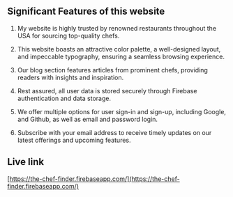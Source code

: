 ## Significant Features of this website

1. My website is highly trusted by renowned restaurants throughout the USA for sourcing top-quality chefs.

2. This website boasts an attractive color palette, a well-designed layout, and impeccable typography, ensuring a seamless browsing experience.

3. Our blog section features articles from prominent chefs, providing readers with insights and inspiration.

4. Rest assured, all user data is stored securely through Firebase authentication and data storage.

5. We offer multiple options for user sign-in and sign-up, including Google, and Github, as well as email and password login.

6. Subscribe with your email address to receive timely updates on our latest offerings and upcoming features.

## Live link

[https://the-chef-finder.firebaseapp.com/](https://the-chef-finder.firebaseapp.com/)
